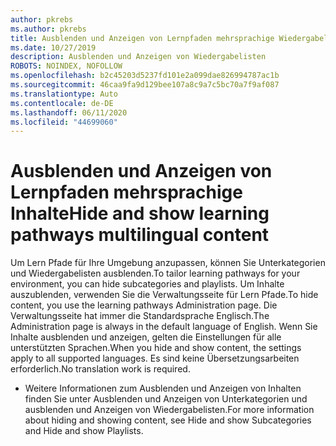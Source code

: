 ```yaml
---
author: pkrebs
ms.author: pkrebs
title: Ausblenden und Anzeigen von Lernpfaden mehrsprachige Wiedergabelisten
ms.date: 10/27/2019
description: Ausblenden und Anzeigen von Wiedergabelisten
ROBOTS: NOINDEX, NOFOLLOW
ms.openlocfilehash: b2c45203d5237fd101e2a099dae826994787ac1b
ms.sourcegitcommit: 46caa9fa9d129bee107a8c9a7c5bc70a7f9af087
ms.translationtype: Auto
ms.contentlocale: de-DE
ms.lasthandoff: 06/11/2020
ms.locfileid: "44699060"
---
```

# <a name="hide-and-show-learning-pathways-multilingual-content"></a><span data-ttu-id="fb445-103">Ausblenden und Anzeigen von Lernpfaden mehrsprachige Inhalte</span><span class="sxs-lookup"><span data-stu-id="fb445-103">Hide and show learning pathways multilingual content</span></span> 

<span data-ttu-id="fb445-104">Um Lern Pfade für Ihre Umgebung anzupassen, können Sie Unterkategorien und Wiedergabelisten ausblenden.</span><span class="sxs-lookup"><span data-stu-id="fb445-104">To tailor learning pathways for your environment, you can hide subcategories and playlists.</span></span> <span data-ttu-id="fb445-105">Um Inhalte auszublenden, verwenden Sie die Verwaltungsseite für Lern Pfade.</span><span class="sxs-lookup"><span data-stu-id="fb445-105">To hide content, you use the learning pathways Administration page.</span></span> <span data-ttu-id="fb445-106">Die Verwaltungsseite hat immer die Standardsprache Englisch.</span><span class="sxs-lookup"><span data-stu-id="fb445-106">The Administration page is always in the default language of English.</span></span> <span data-ttu-id="fb445-107">Wenn Sie Inhalte ausblenden und anzeigen, gelten die Einstellungen für alle unterstützten Sprachen.</span><span class="sxs-lookup"><span data-stu-id="fb445-107">When you hide and show content, the settings apply to all supported languages.</span></span> <span data-ttu-id="fb445-108">Es sind keine Übersetzungsarbeiten erforderlich.</span><span class="sxs-lookup"><span data-stu-id="fb445-108">No translation work is required.</span></span> 

- <span data-ttu-id="fb445-109">Weitere Informationen zum Ausblenden und Anzeigen von Inhalten finden Sie unter Ausblenden und Anzeigen von Unterkategorien und ausblenden und Anzeigen von Wiedergabelisten.</span><span class="sxs-lookup"><span data-stu-id="fb445-109">For more information about hiding and showing content, see Hide and show Subcategories and Hide and show Playlists.</span></span> 



